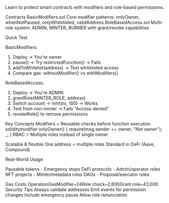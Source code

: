 Learn to protect smart contracts with modifiers and role-based permissions.

Contracts
BasicModifiers.sol
Core modifier patterns: onlyOwner, whenNotPaused, onlyWhitelisted, validAddress
RoleBasedAccess.sol
Multi-role system: ADMIN, MINTER, BURNER with grant/revoke capabilities

Quick Test

BasicModifiers:
1. Deploy → You're owner
2. pause() → Try restrictedFunction() → Fails
3. addToWhitelist(address) → Test whitelisted access
4. Compare gas: withoutModifier() vs withModifiers()

RoleBasedAccess:
1. Deploy → You're ADMIN
2. grantRole(MINTER_ROLE, address) 
3. Switch account → mint(to, 100) → Works
4. Test from non-minter → Fails "Access denied"
5. revokeRole() to remove permissions

Key Concepts
Modifiers = Reusable checks before function execution
soliditymodifier onlyOwner() {
    require(msg.sender == owner, "Not owner");
    _;
}
RBAC = Multiple roles instead of single owner

Scalable & flexible
One address = multiple roles
Standard in DeFi (Aave, Compound)


Real-World Usage

Pausable tokens - Emergency stops
DeFi protocols - Admin/operator roles
NFT projects - Minter/metadata roles
DAOs - Proposal/executor roles

Gas Costs
OperationGasModifier~24Role check~2,600Grant role~43,000
Security Tips
Always validate addresses
Emit events for permission changes
Include emergency pause
Allow role renunciation

